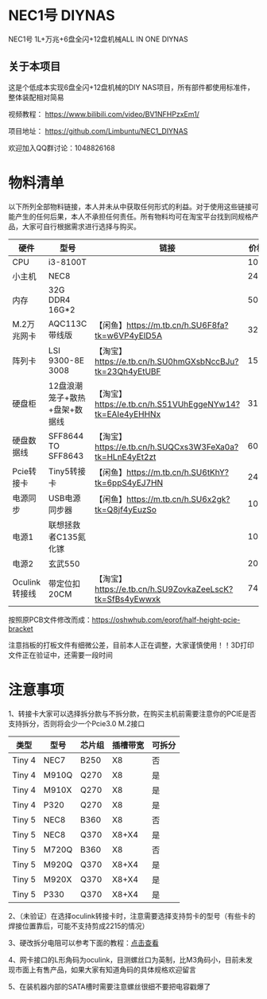 # NEC1号 DIYNAS

NEC1号 1L+万兆+6盘全闪+12盘机械ALL IN ONE DIYNAS

## 关于本项目

这是个低成本实现6盘全闪+12盘机械的DIY NAS项目，所有部件都使用标准件，整体装配相对简易

视频教程： https://www.bilibili.com/video/BV1NFHPzxEm1/

项目地址： https://github.com/Limbuntu/NEC1_DIYNAS

欢迎加入QQ群讨论：1048826168

# 物料清单

以下所列全部物料链接，本人并未从中获取任何形式的利益。对于使用这些链接可能产生的任何后果，本人不承担任何责任。所有物料均可在淘宝平台找到同规格产品，大家可自行根据需求进行选择与购买。

| 硬件          | 型号                          | 链接                                                      | 价格 |
| ------------- | ----------------------------- | --------------------------------------------------------- | ---- |
| CPU           | i3-8100T                      |                                                           | 100  |
| 小主机        | NEC8                          |                                                           | 245  |
| 内存          | 32G DDR4 16G*2                |                                                           | 500  |
| M.2万兆网卡   | AQC113C带线版                 | 【闲鱼】https://m.tb.cn/h.SU6F8fa?tk=w6VP4yEID5A          | 329  |
| 阵列卡        | LSI 9300-8E 3008              | 【淘宝】 https://e.tb.cn/h.SU0hmGXsbNccBJu?tk=23Qh4yEtUBF | 155  |
| 硬盘柜        | 12盘浪潮笼子+散热+盘架+数据线 | 【淘宝】 https://e.tb.cn/h.S51VUhEggeNYw14?tk=EAIe4yEHHNx | 310  |
| 硬盘数据线    | SFF8644 TO SFF8643            | 【淘宝】 https://e.tb.cn/h.SUQCxs3W3FeXa0a?tk=HLnE4yEt2zt | 60   |
| Pcie转接卡    | Tiny5转接卡                   | 【闲鱼】https://m.tb.cn/h.SU6tKhY?tk=6ppS4yEJ7HN          | 240  |
| 电源同步      | USB电源同步器                 | 【闲鱼】https://m.tb.cn/h.SU6x2gk?tk=Q8jf4yEuzSo          | 10   |
| 电源1         | 联想拯救者C135氮化镓          |                                                           | 100  |
| 电源2         | 玄武550                       |                                                           | 205  |
| Oculink转接线 | 带定位扣20CM                  | 【淘宝】 https://e.tb.cn/h.SU9ZovkaZeeLscK?tk=SfBs4yEwwxk | 74.8 |

按照原PCB文件修改而成：https://oshwhub.com/eorof/half-height-pcie-bracket

注意挡板的打板文件有细微公差，目前本人正在调整，大家谨慎使用！！3D打印文件正在验证中，还需要一段时间

# 注意事项

1、转接卡大家可以选择拆分款与不拆分款，在购买主机前需要注意你的PCIE是否支持拆分，否则将会少一个Pcie3.0 M.2接口

| 类型   | 型号  | 芯片组 | 插槽带宽 | 可拆分 |
| ------ | ----- | ------ | -------- | ------ |
| Tiny 4 | NEC7  | B250   | X8       | 否     |
| Tiny 4 | M910Q | Q270   | X8       | 是     |
| Tiny 4 | M910X | Q270   | X8       | 是     |
| Tiny 4 | P320  | Q270   | X8       | 是     |
| Tiny 5 | NEC8  | B360   | X8       | 否     |
| Tiny 5 | NEC8  | Q370   | X8+X4    | 是     |
| Tiny 5 | M720Q | B360   | X8       | 否     |
| Tiny 5 | M920Q | Q370   | X8+X4    | 是     |
| Tiny 5 | M920X | Q370   | X8+X4    | 是     |
| Tiny 5 | P330  | Q370   | X8+X4    | 是     |

2、（未验证）在选择oculink转接卡时，注意需要选择支持剪卡的型号（有些卡的焊接位置靠后，可能不支持剪成2215的情况）

3、硬改拆分电阻可以参考下面的教程：[点击查看](https://www.bilibili.com/opus/1000770226584813586)

4、网卡接口的L形角码为oculink，目测螺丝口为英制，比M3角码小，目前未发现市面上有售产品，如果大家有知道角码的具体规格欢迎留言

5、在装机器内部的SATA槽时需要注意螺丝很细不要把电容戳爆了

